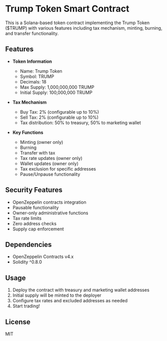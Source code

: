 # Trump Token Smart Contract

This is a Solana-based token contract implementing the Trump Token ($TRUMP) with various features including tax mechanism, minting, burning, and transfer functionality.

## Features

- **Token Information**
  - Name: Trump Token
  - Symbol: TRUMP
  - Decimals: 18
  - Max Supply: 1,000,000,000 TRUMP
  - Initial Supply: 100,000,000 TRUMP

- **Tax Mechanism**
  - Buy Tax: 2% (configurable up to 10%)
  - Sell Tax: 2% (configurable up to 10%)
  - Tax distribution: 50% to treasury, 50% to marketing wallet

- **Key Functions**
  - Minting (owner only)
  - Burning
  - Transfer with tax
  - Tax rate updates (owner only)
  - Wallet updates (owner only)
  - Tax exclusion for specific addresses
  - Pause/Unpause functionality

## Security Features

- OpenZeppelin contracts integration
- Pausable functionality
- Owner-only administrative functions
- Tax rate limits
- Zero address checks
- Supply cap enforcement

## Dependencies

- OpenZeppelin Contracts v4.x
- Solidity ^0.8.0

## Usage

1. Deploy the contract with treasury and marketing wallet addresses
2. Initial supply will be minted to the deployer
3. Configure tax rates and excluded addresses as needed
4. Start trading!

## License

MIT
